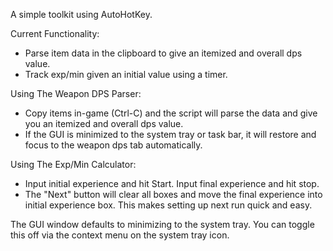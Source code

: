 A simple toolkit using AutoHotKey.

Current Functionality:
 - Parse item data in the clipboard to give an itemized and overall dps value.
 - Track exp/min given an initial value using a timer.
 
 
Using The Weapon DPS Parser:
 - Copy items in-game (Ctrl-C) and the script will parse the data and give you an itemized and overall dps value.
 - If the GUI is minimized to the system tray or task bar, it will restore and focus to the weapon dps tab automatically.
 
Using The Exp/Min Calculator:
 - Input initial experience and hit Start.  Input final experience and hit stop.
 - The "Next" button will clear all boxes and move the final experience into initial experience box.  This makes setting up next run quick and easy.

The GUI window defaults to minimizing to the system tray.  You can toggle this off via the context menu on the system tray icon.